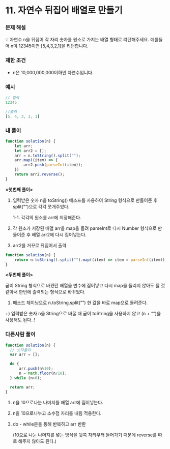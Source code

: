 # 11. 자연수 뒤집어 배열로 만들기

### 문제 해설

<aside>
💡 자연수 n을 뒤집어 각 자리 숫자를 원소로 가지는 배열 형태로 리턴해주세요. 예를들어 n이 12345이면 [5,4,3,2,1]을 리턴합니다.

</aside>

### 제한 조건

- n은 10,000,000,000이하인 자연수입니다.

### 예시

```jsx
// 입력
12345

//출력
[5, 4, 3, 2, 1]
```

### 내 풀이

```jsx
function solution(n) {
    let arr;
    let arr2 = [];
    arr = n.toString().split("");
    arr.map((item) => {
        arr2.push(parseInt(item));
    })
    return arr2.reverse();
}
```

**<첫번째 풀이>**

1. 입력받은 숫자 n을 toString() 메소드를 사용하여 String 형식으로 만들어준 후 split(””)으로 각각 쪼개주었다.
    
    1-1. 각각의 원소를 arr에 저장해준다.
    
2. 각 원소가 저장된 배열 arr을 map을 돌려 parseInt로 다시 Number 형식으로 만들어준 후 배열 arr2에 다시 집어넣는다.
3. arr2를 거꾸로 뒤집어서 출력

```jsx
function solution(n) {
    return n.toString().split("").map((item) => item = parseInt(item)).reverse();
}
```

**<두번째 풀이>**

굳이 String 형식으로 바꿨던 배열을 변수에 집어넣고 다시 map을 돌리지 않아도 될 것 같아서 
한번에 출력되는 형식으로 바꾸었다.

1. 메소드 체이닝으로 n.toString.split(””) 한 값을 바로 map으로 돌려준다.

+) 입력받은 숫자 n을 String으로 바꿀 때 굳이 toString을 사용하지 않고 (n + “”)을 사용해도 된다..!

### 다른사람 풀이

```jsx
function solution(n) {
  // 숫자풀이
  var arr = [];

  do {
      arr.push(n%10);
      n = Math.floor(n/10);
  } while (n>0);

  return arr;
}
```

1. n을 10으로나눈 나머지를 배열 arr에 집어넣는다.
2. n을 10으로나누고 소수점 자리를 내림 적용한다.
3. do - while문을 통해 반복하고 arr 반환
    
    (10으로 나눈 나머지를 넣는 방식을 뒷쪽 자리부터 들어가기 때문에 reverse를 따로 해주지 않아도 된다.)